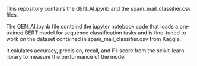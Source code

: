 This repository contains the GEN_AI.ipynb and the spam_mail_classifier.csv files.




The GEN_AI.ipynb file containd the jupyter notebook code that loads a pre-trained BERT model for sequence classification tasks and is fine-tuned to work on the dataset contained in spam_mail_classifier.csv from Kaggle.




It calulates accuracy, precision, recall, and F1-score from the scikit-learn library to measure the performance of the model.
